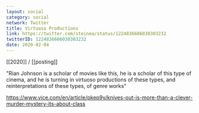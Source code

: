 ```yaml
---
layout: social
category: social
network: Twitter
title: Virtuoso Productions
link: https://twitter.com/steinea/status/1224836606030303232
twitterID: 1224836606030303232
date: 2020-02-04
---
```


[[2020]] / [[posting]]

"Rian Johnson is a scholar of movies like this, he is a scholar of this type of cinema, and he is turning in virtuoso productions of these types, and reinterpretations of these types, of genre works"

<https://www.vice.com/en/article/pkep9y/knives-out-is-more-than-a-clever-murder-mystery-its-about-class>
